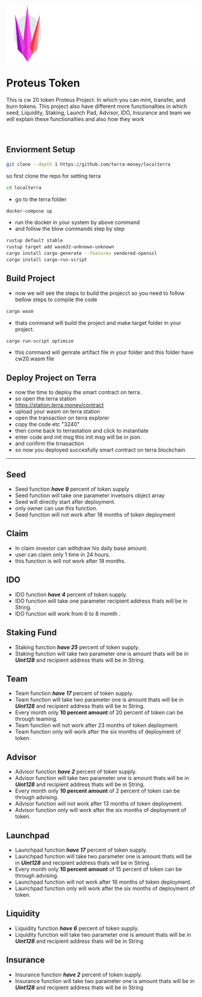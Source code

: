 <a href="https://proteus.finance/" title="Proteus Finance"><img align="center" src="../../assets/logo_with_text.svg" height="150" alt="Logo" /></a>
<br />


# Proteus Token


This is cw 20 token Proteus Project. In which you can mint, transfer, and burn tokens.
This project also have different more functionalties in which seed, Liquidity, Staking, Launch Pad, Advisor, IDO, Insurance and team we will explain these functionalties and also how they work

<br />


## Enviorment Setup

```sh
git clone --depth 1 https://github.com/terra-money/localterra
```

so first clone the repo for setting terra

```sh
cd localterra
```

- go to the terra folder

```sh
docker-compose up
```

- run the docker in your system by above command
- and follow the blow commands step by step

```sh
rustup default stable
rustup target add wasm32-unknown-unknown
cargo install cargo-generate --features vendored-openssl
cargo install cargo-run-script
```

## Build Project

- now we will see the steps to build the projecct so you need to follow bellow steps to compile the code

```sh
cargo wasm
```

- thats command will build the project and make target folder in your project.

```sh
cargo run-script optimize
```

- this command will genrate artifact file in your folder and this folder have cw20.wasm file

## Deploy Project on Terra

- now the time to deploy the smart contract on terra .
- so open the terra station
- https://station.terra.money/contract
- upload your wasm on terra station
- open the transaction on terra explorer
- copy the code etc "3240"
- then come back to terrastation and click to instantiate
- enter code and init msg this init msg will be in json.
- and confirm the trnasaction
- so now you deployed succesfully smart contract on terra blockchain

---

## Seed

- Seed function **_have 9_** percent of token supply
- Seed function will take one parameter  invetsors object array 
- Seed will directly start after deployment.
- only owner can use this function.
- Seed function will not work after 18 months of token deployment


## Claim
- In claim investor can withdraw his daily base amount.
- user can claim only 1 time in 24 hours.
- this function is will not work after 18 months.





## IDO

- IDO function **_have 4_** percent of token supply.
- IDO function will take one parameter  recipient  address thats will be in String.
- IDO function will work from 6 to 8 momth .

## Staking Fund

- Staking function **_have 25_** percent of token supply.
- Staking function will take two parameter one is amount thats will be in **_Uint128_** and recipient address thats will be in String.

## Team

- Team function **_have 17_** percent of token supply.
- Team function will take two parameter one is amount thats will be in **_Uint128_** and recipient address thats will be in String.
- Every month only **10 percent amount** of 20 percent of token can be through teaming.
- Team function will not work after 23 months of token deployment.
- Team function only will work after the six months of deployment of token.

## Advisor

- Advisor function **_have 2_** percent of token supply.
- Advisor function will take two parameter one is amount thats will be in **_Uint128_** and recipient address thats will be in String.
- Every month only **10 percent amount** of 2 percent of token can be through advising.
- Advisor function will not work after 13 months of token deployment.
- Advisor function only will work after the six months of deployment of token.

## Launchpad

- Launchpad function **_have 17_** percent of token supply.
- Launchpad function will take two parameter one is amount thats will be in **_Uint128_** and recipient address thats will be in String.
- Every month only **10 percent amount** of 15 percent of token can be through advising.
- Launchpad function will not work after 16 months of token deployment.
- Launchpad function only will work after the six months of deployment of token.

## Liquidity

- Liquidity function **_have 6_** percent of token supply.
- Liquidity function will take two parameter one is amount thats will be in **_Uint128_** and recipient address thats will be in String

## Insurance

- Insurance function **_have 2_** percent of token supply.
- Insurance function will take two parameter one is amount thats will be in **_Uint128_** and recipient address thats will be in String

